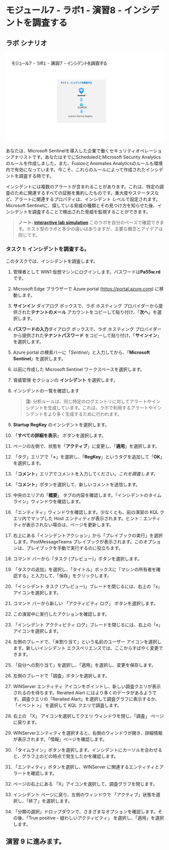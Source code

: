 # モジュール7 - ラボ1 - 演習8 - インシデントを調査する

## ラボ シナリオ

![Lab overview.](../Media/SC-200-Lab_Diagrams_Mod7_L1_Ex7.png)

あなたは、Microsoft Sentinelを導入した企業で働くセキュリティオペレーションアナリストです。あなたはすでにScheduledとMicrosoft Security Analyticsのルールを作成しました。また、FusionとAnomalies Analyticsのルールも環境内で有効になっています。今こそ、これらのルールによって作成されたインシデントを調査する時です。

インシデントには複数のアラートが含まれることがあります。これは、特定の調査のために関連するすべての証拠を集約したものです。重大度やステータスなど、アラートに関連するプロパティは、インシデント レベルで設定されます。Microsoft Sentinelに、探している脅威の種類とその見つけ方を知らせた後、インシデントを調査することで検出された脅威を監視することができます。

>**ノート:** **[interactive lab simulation](https://mslabs.cloudguides.com/guides/SC-200%20Lab%20Simulation%20-%20Investigate%20incidents)** このラボを自分のペースで確認できます。ホスト型のラボと多少の違いはありますが、主要な概念とアイデアは同じです。

### タスク 1: インシデントを調査する。

このタスクでは、インシデントを調査します。

1. 管理者として WIN1 仮想マシンにログインします。パスワードは**Pa55w.rd** です。  

2. Microsoft Edge ブラウザーで Azure portal (https://portal.azure.com) に移動します。

3. **サインイン** ダイアログ ボックスで、ラボ ホスティング プロバイダーから提供された**テナントのメール** アカウントをコピーして貼り付け、「**次へ**」を選択します。

4. **パスワードの入力**ダイアログ ボックスで、ラボ ホスティング プロバイダーから提供された**テナントパスワード** をコピーして貼り付け、「**サインイン**」を選択します。

5. Azure portal の検索バーに「*Sentinel*」と入力してから、「**Microsoft Sentinel**」を選択します。

6. 以前に作成した Microsoft Sentinel ワークスペースを選択します。

7. 脅威管理 セクションの **インシデント** を選択します。

8. インシデントの一覧を確認します

    > **注:** 分析ルールは、同じ特定のログエントリに対してアラートやインシデントを生成しています。これは、ラボで利用するアラートやインシデントをより多く生成するために行われます。
  
9. **Startup RegKey** のインシデントを選択します。

10. 「**すべての詳細を表示**」 ボタンを選択します。

11. ページの左側で、状態を「**アクティブ**」に変更し、「**適用**」を選択します。

12. 「タグ」エリアで「**+**」を選択し、「**RegKey**」というタグを追加して「**OK**」を選択します。

13. 「**コメント**」エリアでコメントを入力してください。*これを調査します。*

15. 「**コメント**」ボタンを選択して、新しいコメントを送信します。

16. 中央のエリアの「**概要**」 タブの内容を確認します。「インシデントのタイムライン」ウィンドウを確認します。

17. 「エンティティ」ウィンドウを確認します。少なくとも、前の演習の KQL クエリ内でマップした Host エンティティが表示されます。ヒント：エンティティが表示されない場合は、ページを更新します。

18. 右上にある「インシデントアクション」から「プレイブックの実行」を選択します。PostMessageTeams プレイブックが表示されます。このオプションは、プレイブックを手動で実行するのに役立ちます。

19. コマンド バーから「タスク (プレビュー)」ボタンを選択します。

20.	「タスクの追加」を選択し、「タイトル」ボックスに「マシンの所有者を確認する」と入力して、「保存」をクリックします。

21. 「インシデント タスク (プレビュー)」ブレードを閉じるには、右上の「x」アイコンを選択します。

22.	コマンド バーから新しい 「アクティビティ ログ」 ボタンを選択します。

23.	この演習中に実行したアクションを確認します。

24.	「インシデント アクティビティ ログ」ブレードを閉じるには、右上の「x」アイコンを選択します。

25.	左側のブレードで、「未割り当て」という名前のユーザー アイコンを選択します。新しいインシデント エクスペリエンスでは、ここからすばやく変更できます。

26.	「自分への割り当て」を選択し、「適用」を選択し、変更を保存します。

27.	左側のブレードで「調査」ボタンを選択します。

28.	WINServer エンティティ アイコンをポイントし、新しい調査クエリが表示されるのを待ちます。Reraited Alart にはより多くのデータがあるようです。調査クエリの「Reraited Alart」を選択して調査グラフに表示するか、「イベント >」 を選択して KQL クエリで調査します。

29.	右上の 「X」 アイコンを選択してクエリ ウィンドウを閉じ、「調査」 ページに戻ります。

30. WINServerエンティティを選択すると、右側のウィンドウが開き、詳細情報が表示されます。「情報」ページを確認します。

31. 「タイムライン」ボタンを選択します。インシデントにカーソルを合わせると、グラフ上のどの時点で発生したかを確認します。

32. 「エンティティ」ボタンを選択し、WINServer に関連するエンティティとアラートを確認します。

33. ページの右上にある 「X」アイコンを選択して、調査グラフを閉じます。

34. インシデント ページに戻り、左側のウィンドウで 「アクティブ」状態を選択し、「終了」を選択します。

35. 「分類の選択」ドロップダウンで、さまざまなオプションを確認します。その後、「True positive - 疑わしいアクティビティ」 を選択し、「適用」を選択します。

## 演習 9 に進みます。

